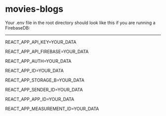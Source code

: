 # movies-blogs

Your .env file in the root directory should look like this if you are running a FirebaseDB:

-----------------------------
REACT_APP_API_KEY=YOUR_DATA

REACT_APP_API_FIREBASE=YOUR_DATA

REACT_APP_AUTH=YOUR_DATA

REACT_APP_ID=YOUR_DATA

REACT_APP_STORAGE_B=YOUR_DATA

REACT_APP_SENDER_ID=YOUR_DATA

REACT_APP_APP_ID=YOUR_DATA

REACT_APP_MEASUREMENT_ID=YOUR_DATA

